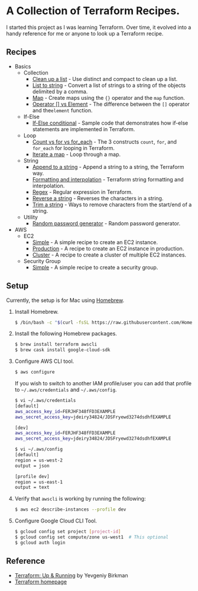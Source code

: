 # A Collection of Terraform Recipes.

I started this project as I was learning Terraform. Over time, it evolved into a handy reference for me or anyone to look up a Terraform recipe.

## Recipes

* Basics
  * Collection
    * [Clean up a list](basics/collection/clean-up) - Use distinct and compact to clean up a list.
    * [List to string](basics/collection/list-to-string) - Convert a list of strings to a string of the objects delimited by a comma.
    * [Map](basics/collection/map) - Create maps using the `{}` operator and the `map` function.
    * [Operator \[\] vs Element](basics/collection/operator-element) - The difference between the `[]` operator and  the`element` function.
  * If-Else
    * [If-Else conditional](basics/if-else) - Sample code that demonstrates how if-else statements are implemented in Terraform.  
  * Loop
    * [Count vs for vs for_each](basics/loop) - The 3 constructs `count`, `for`, and `for_each` for looping in Terraform.
    * [Iterate a map](basics/loop/for-map) - Loop through a map.
  * String
    * [Append to a string](basics/string/append) - Append a string to a string, the Terraform way.
    * [Formatting and interpolation](basics/string/format-n-interpolation) - Terraform string formatting and interpolation.
    * [Regex](basics/string/regex) - Regular expression in Terraform.
    * [Reverse a string](basics/string/reverse) - Reverses the characters in a string.
    * [Trim a string](basics/string/trim) - Ways to remove characters from the start/end of a string.
  * Utility
    * [Random password generator](basics/utility/password-generator) - Random password generator.
* AWS
  * EC2
    * [Simple](aws/ec2/simple) - A simple recipe to create an EC2 instance.
    * [Production](aws/ec2/production) - A recipe to create an EC2 instance in production.
    * [Cluster](aws/ec2/cluster) - A recipe to create a cluster of multiple EC2 instances.
  * Security Group
    * [Simple](aws/security-group/simple) - A simple recipe to create a security group.  

## Setup

Currently, the setup is for Mac using [Homebrew](https://brew.sh/).

1. Install Homebrew.

   ```bash
   $ /bin/bash -c "$(curl -fsSL https://raw.githubusercontent.com/Homebrew/install/master/install.sh)"
   ```

1. Install the following Homebrew packages.

   ```bash
   $ brew install terraform awscli
   $ brew cask install google-cloud-sdk
   ```

1. Configure AWS CLI tool.

   ```bash
   $ aws configure
   ```

    If you wish to switch to another IAM profile/user you can add that profile to `~/.aws/credentials` and `~/.aws/config`.
    
    ```bash
    $ vi ~/.aws/credentials
    [default]
    aws_access_key_id=FERJHF348fFD3EXAMPLE
    aws_secret_access_key=jdeiry34824/JDSFryewd3274dsdhfEXAMPLE
    
    [dev]
    aws_access_key_id=FERJHF348fFD3EXAMPLE
    aws_secret_access_key=jdeiry34824/JDSFryewd3274dsdhfEXAMPLE
    
    $ vi ~/.aws/config
    [default]
    region = us-west-2
    output = json
    
    [profile dev]
    region = us-east-1
    output = text
    ```
   
1. Verify that `awscli` is working by running the following:

   ```bash
   $ aws ec2 describe-instances --profile dev
   ```   
   
1. Configure Google Cloud CLI Tool.

   ```bash
   $ gcloud config set project [project-id]
   $ gcloud config set compute/zone us-west1  # This optional
   $ gcloud auth login 
   ```   

## Reference

* [Terraform: Up & Running](https://www.oreilly.com/library/view/terraform-up/9781492046899/) by Yevgeniy Birkman
* [Terraform homepage](https://www.terraform.io/)
